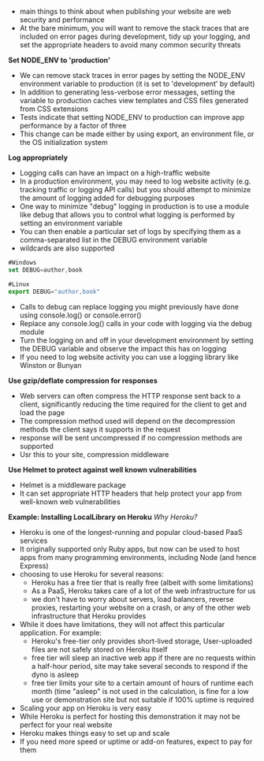 * main things to think about when publishing your website are web security and performance
* At the bare minimum, you will want to remove the stack traces that are included on error pages during development, tidy up your logging, and set the appropriate headers to avoid many common security threats

**Set NODE_ENV to 'production'**
* We can remove stack traces in error pages by setting the NODE_ENV environment variable to production (it is set to 'development' by default)
* In addition to generating less-verbose error messages, setting the variable to production caches view templates and CSS files generated from CSS extensions
* Tests indicate that setting NODE_ENV to production can improve app performance by a factor of three
* This change can be made either by using export, an environment file, or the OS initialization system

**Log appropriately**
* Logging calls can have an impact on a high-traffic website
* In a production environment, you may need to log website activity (e.g. tracking traffic or logging API calls) but you should attempt to minimize the amount of logging added for debugging purposes
* One way to minimize "debug" logging in production is to use a module like debug that allows you to control what logging is performed by setting an environment variable
* You can then enable a particular set of logs by specifying them as a comma-separated list in the DEBUG environment variable
* wildcards are also supported
```js
#Windows
set DEBUG=author,book

#Linux
export DEBUG="author,book"
```
* Calls to debug can replace logging you might previously have done using console.log() or console.error()
* Replace any console.log() calls in your code with logging via the debug module
* Turn the logging on and off in your development environment by setting the DEBUG variable and observe the impact this has on logging
* If you need to log website activity you can use a logging library like Winston or Bunyan

**Use gzip/deflate compression for responses**
* Web servers can often compress the HTTP response sent back to a client, significantly reducing the time required for the client to get and load the page
* The compression method used will depend on the decompression methods the client says it supports in the request
* response will be sent uncompressed if no compression methods are supported
* Usr this to your site, compression middleware

**Use Helmet to protect against well known vulnerabilities**
* Helmet is a middleware package
* It can set appropriate HTTP headers that help protect your app from well-known web vulnerabilities

**Example: Installing LocalLibrary on Heroku**
*Why Heroku?*
* Heroku is one of the longest-running and popular cloud-based PaaS services
* It originally supported only Ruby apps, but now can be used to host apps from many programming environments, including Node (and hence Express)
* choosing to use Heroku for several reasons: 
  * Heroku has a free tier that is really free (albeit with some limitations)
  * As a PaaS, Heroku takes care of a lot of the web infrastructure for us
  * we don't have to worry about servers, load balancers, reverse proxies, restarting your website on a crash, or any of the other web infrastructure that Heroku provides
* While it does have limitations, they will not affect this particular application. For example:
  * Heroku's free-tier only provides short-lived storage, User-uploaded files are not safely stored on Heroku itself
  * free tier will sleep an inactive web app if there are no requests within a half-hour period, site may take several seconds to respond if the dyno is asleep
  * free tier limits your site to a certain amount of hours of runtime each month (time "asleep" is not used in the calculation, is fine for a low use or demonstration site but not suitable if 100% uptime is required
* Scaling your app on Heroku is very easy
* While Heroku is perfect for hosting this demonstration it may not be perfect for your real website
* Heroku makes things easy to set up and scale
* If you need more speed or uptime or add-on features, expect to pay for them